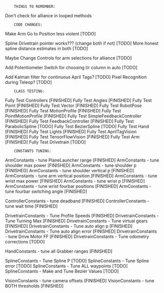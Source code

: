         THINGS TO REMEMBER:
Don't check for alliance in looped methods

        CODE CHANGES:
Make Arm Go to Position less violent                            [TODO]

Spline Drivetrain pointer works??? (change both if not)         [TODO]
More honest spline distance estimates in both                   [TODO]

Maybe Change Controls for arm selections for alliance           [TODO]

Add Potentiometer Switch for choosing l/r column in auto        [TODO]

Add Kalman filter for continuous April Tags?                    [TODO]
Pixel Recognition during Teleop?                                [TODO]

        CLASS TESTING:
Fully Test Controllers                  [FINISHED]
Fully Test Angles                       [FINISHED]
Fully Test Point                        [FINISHED]
Fully Test Vector                       [FINISHED]
Fully Test RobotPose                    [FINISHED]
Fully Test MotionProfile                [FINISHED]
Fully Test PointMotionProfile           [FINISHED]
Fully Test SimpleFeedbackController     [FINISHED]
Fully Test FeedbackController           [FINISHED]
Fully Test ParabolicSpline              [TODO]
Fully Test BezierSpline                 [TODO]
Fully Test Hand                         [FINISHED]
Fully Test Lights                       [FINISHED]
Fully Test AprilTagVision               [FINISHED]
Fully Test TensorFlowVision             [FINISHED]
Fully Test Arm                          [FINISHED]
Fully Test Drivetrain                   [TODO]

        CONSTANTS TUNING:
ArmConstants - tune PlaneLauncher range         [FINISHED]
ArmConstants - tune shoulder max power          [FINISHED]
ArmConstants - tune shoulder p                  [FINISHED]
ArmConstants - tune shoulder vertical p         [FINISHED]
ArmConstants - tune arm vertical position       [FINISHED]
ArmConstants - tune wrist max power             [FINISHED]
ArmConstants - tune wrist p                     [FINISHED]
ArmConstants - tune wrist fourbar positions     [FINISHED]
ArmConstants - tune fourbar switching angle     [FINISHED]

ControllerConstants - tune deadband             [FINISHED]
ControllerConstants - tune wait time            [FINISHED]

DrivetrainConstants - Tune Profile Speeds       [FINISHED]
DrivetrainConstants - Tune Turning Max          [FINISHED]
DrivetrainConstants - Tune virtual gears        [FINISHED]
DrivetrainConstants - Tune auto align p         [FINISHED]
DrivetrainConstants - Tune auto align error     [FINISHED]
DrivetrainConstants - tune Drive Motor FF       [FINISHED]
DrivetrainConstants - Tune odometry corrections [TODO]

HandConstants - tune all Grabber ranges         [FINISHED]

SplineConstants - Tune Spline P                 [TODO]
SplineConstants - Tune Spline error             [TODO]
SplineConstants - Tune ALL waypoints            [TODO]
SplineConstants - Make and Tune Bezier Values   [TODO]

VisionConstants - tune camera offsets           [FINISHED]
VisionConstants - tune BOTH thresholds          [FINISHED]